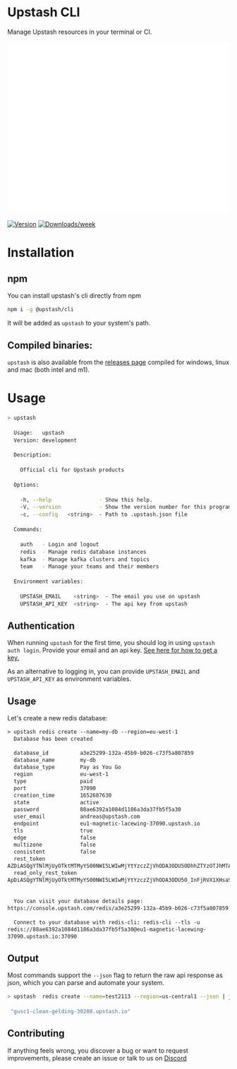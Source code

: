 # Upstash CLI

Manage Upstash resources in your terminal or CI.

![](./img/banner.svg)

[![Version](https://img.shields.io/npm/v/lstr.svg)](https://npmjs.org/package/@upstash/cli)
[![Downloads/week](https://img.shields.io/npm/dw/lstr.svg)](https://npmjs.org/package/@upstash/cli)

# Installation

## npm

You can install upstash's cli directly from npm

```bash
npm i -g @upstash/cli
```

It will be added as `upstash` to your system's path.

## Compiled binaries:

`upstash` is also available from the
[releases page](https://github.com/upstash/upstash-cli/releases/latest) compiled
for windows, linux and mac (both intel and m1).

# Usage

```bash
> upstash

  Usage:   upstash    
  Version: development

  Description:

    Official cli for Upstash products

  Options:

    -h, --help               - Show this help.                                                                           
    -V, --version            - Show the version number for this program.                                                 
    -c, --config   <string>  - Path to .upstash.json file

  Commands:

    auth   - Login and logout                   
    redis  - Manage redis database instances    
    kafka  - Manage kafka clusters and topics   
    team   - Manage your teams and their members

  Environment variables:

    UPSTASH_EMAIL    <string>  - The email you use on upstash
    UPSTASH_API_KEY  <string>  - The api key from upstash
```

## Authentication

When running `upstash` for the first time, you should log in using
`upstash auth login`. Provide your email and an api key.
[See here for how to get a key.](https://docs.upstash.com/redis/howto/developerapi#api-development)

As an alternative to logging in, you can provide `UPSTASH_EMAIL` and
`UPSTASH_API_KEY` as environment variables.

## Usage

Let's create a new redis database:

```
> upstash redis create --name=my-db --region=eu-west-1
  Database has been created

  database_id          a3e25299-132a-45b9-b026-c73f5a807859
  database_name        my-db
  database_type        Pay as You Go
  region               eu-west-1
  type                 paid
  port                 37090
  creation_time        1652687630
  state                active
  password             88ae6392a1084d1186a3da37fb5f5a30
  user_email           andreas@upstash.com
  endpoint             eu1-magnetic-lacewing-37090.upstash.io
  tls                  true
  edge                 false
  multizone            false
  consistent           false
  rest_token           AZDiASQgYTNlMjUyOTktMTMyYS00NWI5LWIwMjYtYzczZjVhODA3ODU5ODhhZTYzOTJhMTA4NGQxMTg2YTNkYTM3ZmI1ZjVhMzA=
  read_only_rest_token ApDiASQgYTNlMjUyOTktMTMyYS00NWI5LWIwMjYtYzczZjVhODA3ODU5O_InFjRVX1XHsaSjq1wSerFCugZ8t8O1aTfbF6Jhq1I=


  You can visit your database details page: https://console.upstash.com/redis/a3e25299-132a-45b9-b026-c73f5a807859

  Connect to your database with redis-cli: redis-cli --tls -u redis://88ae6392a1084d1186a3da37fb5f5a30@eu1-magnetic-lacewing-37090.upstash.io:37090
```

## Output

Most commands support the `--json` flag to return the raw api response as json,
which you can parse and automate your system.

```bash
> upstash  redis create --name=test2113 --region=us-central1 --json | jq '.endpoint'

 "gusc1-clean-gelding-30208.upstash.io"
```

## Contributing

If anything feels wrong, you discover a bug or want to request improvements,
please create an issue or talk to us on
[Discord](https://discord.com/invite/w9SenAtbme)
